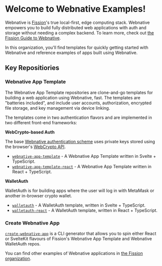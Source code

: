 # Welcome to Webnative Examples!

Webnative is [Fission](https://fission.codes)'s true local-first, edge computing stack. Webnative empowers you to build fully distributed web applications with auth and storage without needing a complex backend. To learn more, check out [the Fission Guide to Webnative](https://guide.fission.codes/developers/webnative).

In this organization, you'll find templates for quickly getting started with Webnative and reference examples of apps built using Webnative.

## Key Repositiories

### Webnative App Template

The Webnative App Template repositories are clone-and-go templates for building a web application using Webnative, fast. The templates are "batteries included", and include user accounts, authorization, encrypted file storage, and key management via device linking.

The templates come in two authentication flavors and are implemented in two different front-end frameworks:

**WebCrypto-based Auth**

The base [Webnative authentication scheme](https://guide.fission.codes/developers/webnative/auth) uses private keys stored using the browser's [WebCrypto API](https://developer.mozilla.org/en-US/docs/Web/API/Web_Crypto_API).

- [`webnative-app-template`](https://github.com/webnative-examples/webnative-app-template) - A Webnative App Template written in Svelte + TypeScript.
- [`webnative-app-template-react`](https://github.com/webnative-examples/webnative-app-template-react) - A Webnative App Template written in React + TypeScript.

**WalletAuth**

WalletAuth is for building apps where the user will log in with MetaMask or another in-browser crypto wallet.

- [`walletauth`](https://github.com/webnative-examples/walletauth) - A WalletAuth template, written in Svelte + TypeScript.
- [`walletauth-react`](https://github.com/webnative-examples/walletauth-react) - A WalletAuth template, written in React + TypeScript.

### Create Webnative App

[`create-webnative-app`](https://github.com/webnative-examples/create-webnative-app) is a CLI generator that allows you to spin either React or SvelteKit flavours of Fission's Webnative App Template and Webnative WalletAuth repos.

You can find other examples of Webnative applications in [the Fission organization](https://github.com/fission-codes).
